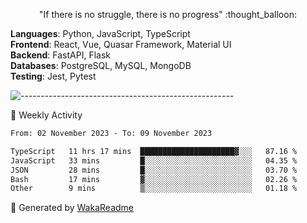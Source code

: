 <p align="center"> 
  "If there is no struggle, there is no progress" :thought_balloon:
</p>

<p align="left">
  <strong>Languages</strong>: Python, JavaScript, TypeScript<br>
  <strong>Frontend</strong>: React, Vue, Quasar Framework, Material UI<br>
  <strong>Backend</strong>: FastAPI, Flask<br>
  <strong>Databases</strong>: PostgreSQL, MySQL, MongoDB<br>
  <strong>Testing</strong>: Jest, Pytest<br>
</p>

![-----------------------------------------------------](https://raw.githubusercontent.com/andreasbm/readme/master/assets/lines/vintage.png)

🎯 Weekly Activity

<!--START_SECTION:waka-->

```txt
From: 02 November 2023 - To: 09 November 2023

TypeScript   11 hrs 17 mins  █████████████████████▓░░░   87.16 %
JavaScript   33 mins         █░░░░░░░░░░░░░░░░░░░░░░░░   04.35 %
JSON         28 mins         █░░░░░░░░░░░░░░░░░░░░░░░░   03.70 %
Bash         17 mins         ▓░░░░░░░░░░░░░░░░░░░░░░░░   02.26 %
Other        9 mins          ▒░░░░░░░░░░░░░░░░░░░░░░░░   01.18 %
```

<!--END_SECTION:waka-->


🚀 Generated by [WakaReadme](https://github.com/athul/waka-readme)
